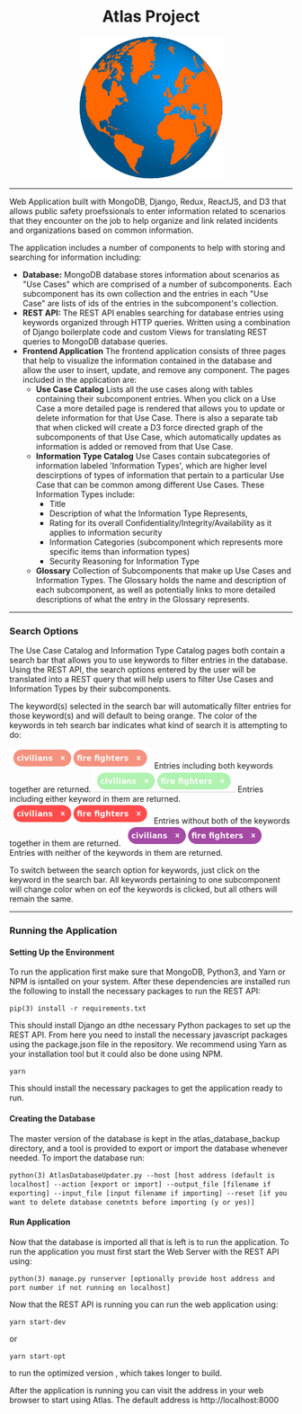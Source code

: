 <h1 align="center">Atlas Project</h1>
<p align="center">
<img src="frontend/pictures/OrangeEarthLogo.png"></img>
</p>

___
Web Application built with MongoDB, Django, Redux, ReactJS, and D3 that allows public 
safety proefssionals to enter information related to scenarios that they encounter 
on the job to help organize and link related incidents and organizations based on common
information.

The application includes a number of components to help with storing and searching
for information including: 

* **Database:**  MongoDB database stores information about scenarios as "Use Cases" which are comprised of a number of subcomponents. Each subcomponent has its own collection and the entries in each "Use Case" are lists of ids of the entries in the subcomponent's collection. 
* **REST API:** The REST API enables searching for database entries using keywords organized through HTTP queries. Written using a combination of Django boilerplate code and custom Views for translating REST queries to MongoDB database queries. 
* **Frontend Application** The frontend application consists of three pages that help to visualize the information contained in the database and allow the user to insert, update, and remove any component. The pages included in the application are: 
  * **Use Case Catalog** Lists all the use cases along with tables containing their subcomponent entries. When you click on a Use Case a more detailed page is rendered that allows you to update or delete information for that Use Case. There is also a separate tab that when clicked will create a D3 force directed graph of the subcomponents of that Use Case, which automatically updates as information is added or removed from that Use Case. 
  * **Information Type Catalog** Use Cases contain subcategories of information labeled 'Information Types', which are higher level descirptions of types of information that pertain to a particular Use Case that can be common among different Use Cases. These Information Types include: 
    * Title
    * Description of what the Information Type Represents, 
    * Rating for its overall Confidentiality/Integrity/Availability as it applies to information security
    * Information Categories (subcomponent which represents more specific items than information types)
    * Security Reasoning for Information Type
  * **Glossary** Collection of Subcomponents that make up Use Cases and Information Types. The Glossary holds the name and description of each subcomponent, as well as potentially links to more detailed descriptions of what the entry in the Glossary represents.  
___

### Search Options

The Use Case Catalog and Information Type Catalog pages both contain a search bar that allows you to use keywords to filter entries in the database. Using the REST API, the search options entered by the user will be translated into a REST query that will help users to filter Use Cases and Information Types by their subcomponents. 

The keyword(s) selected in the search bar will automatically filter entries for those keyword(s) and will default to being orange. The color of the keywords in teh search bar indicates what kind of search it is attempting to do:

  <img src="AND_Search_Tags.png"></img> Entries including both keywords together are returned. 
  <img src="OR_Search_Tags.png"></img>  Entries including either keyword in them are returned.
  <img src="NOT_Search_Tags.png"></img> Entries without both of the keywords together in them are returned.
  <img src="NOTOR_Search_Tags.png"></img> Entries with neither of the keywords in them are returned.
  
To switch between the search option for keywords, just click on the keyword in the search bar. All keywords pertaining to one subcomponent will change color when on eof the keywords is clicked, but all others will remain the same. 

___

### Running the Application

#### Setting Up the Environment

To run the application first make sure that MongoDB, Python3, and Yarn or NPM is isntalled on your system. After these dependencies are installed run the following to install the necessary packages to run the REST API:

```
pip(3) install -r requirements.txt
```

This should install Django an dthe necessary Python packages to set up the REST API. From here you need to install the necessary javascript packages using the package.json file in the repository. We recommend using Yarn as your installation tool but it could also be done using NPM. 

```
yarn
```

This should install the necessary packages to get the application ready to run. 

#### Creating the Database

The master version of the database is kept in the atlas_database_backup directory, and a tool is provided to export or import the database whenever needed. To import the database run: 

```
python(3) AtlasDatabaseUpdater.py --host [host address (default is localhost] --action [export or import] --output_file [filename if exporting] --input_file [input filename if importing] --reset [if you want to delete database conetnts before importing (y or yes)]
```

#### Run Application

Now that the database is imported all that is left is to run the application. To run the application you must first start the Web Server with the REST API using:

```
python(3) manage.py runserver [optionally provide host address and port number if not running on localhost]
```

Now that the REST API is running you can run the web application using: 

```
yarn start-dev
```

or

```
yarn start-opt
```

to run the optimized version , which takes longer to build. 

After the application is running you can visit the address in your web browser to start using Atlas. The default address is http://localhost:8000





